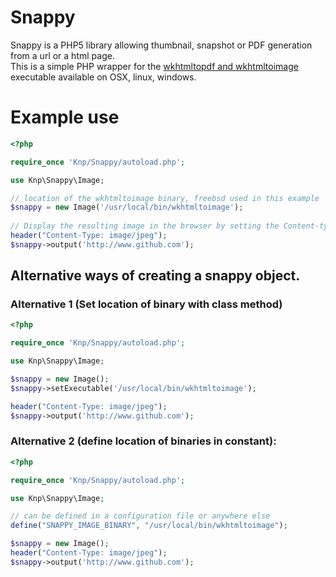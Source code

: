 # Snappy

Snappy is a PHP5 library allowing thumbnail, snapshot or PDF generation from a url or a html page.  
This is a simple PHP wrapper for the [wkhtmltopdf and wkhtmltoimage](http://code.google.com/p/wkhtmltopdf/) executable available on OSX, linux, windows.

# Example use
```php
<?php

require_once 'Knp/Snappy/autoload.php';

use Knp\Snappy\Image;

// location of the wkhtmltoimage binary, freebsd used in this example
$snappy = new Image('/usr/local/bin/wkhtmltoimage');
 
// Display the resulting image in the browser by setting the Content-type header to jpg
header("Content-Type: image/jpeg");
$snappy->output('http://www.github.com');
```
## Alternative ways of creating a snappy object.

### Alternative 1 (Set location of binary with class method)

```php
<?php

require_once 'Knp/Snappy/autoload.php';

use Knp\Snappy\Image;

$snappy = new Image();
$snappy->setExecutable('/usr/local/bin/wkhtmltoimage');

header("Content-Type: image/jpeg");
$snappy->output('http://www.github.com');
```

### Alternative 2 (define location of binaries in constant):

```php
<?php

require_once 'Knp/Snappy/autoload.php';

use Knp\Snappy\Image;

// can be defined in a configuration file or anywhere else 
define("SNAPPY_IMAGE_BINARY", "/usr/local/bin/wkhtmltoimage");

$snappy = new Image();
header("Content-Type: image/jpeg");
$snappy->output('http://www.github.com');
```
